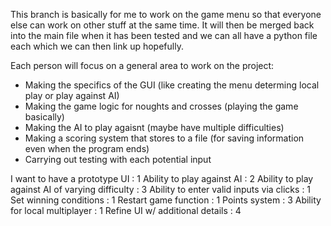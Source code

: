This branch is basically for me to work on the game menu so that everyone else can work on other stuff at the same time. It will then be merged back into the main file when it has been tested and we can all have a python file each which we can then link up hopefully.

Each person will focus on a general area to work on the project:
- Making the specifics of the GUI (like creating the menu determing local play or play against AI)
- Making the game logic for noughts and crosses (playing the game basically)
- Making the AI to play agaisnt (maybe have multiple difficulties)
- Making a scoring system that stores to a file (for saving information even when the program ends)
- Carrying out testing with each potential input

I want to have a prototype UI :	1
Ability to play against AI :	2
Ability to play against AI of varying difficulty :	3
Ability to enter valid inputs via clicks :	1
Set winning conditions :	1
Restart game function :	1
Points system :	3
Ability for local multiplayer :	1
Refine UI w/ additional details :	4

